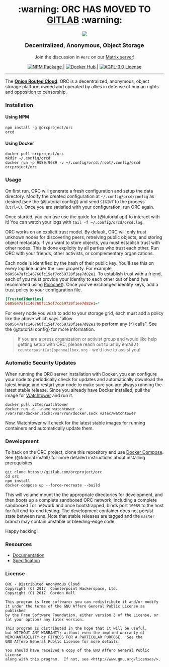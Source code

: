 <h1 align="center">:warning: ORC HAS MOVED TO <a href="https://gitlab.com/orcproject">GITLAB</a> :warning:</h1>


<p align="center" class="docstrap-hideme">
  <a href="https://orc.network"><img src="https://assets.gitlab-static.net/uploads/-/system/group/avatar/3071240/29236106.png"></a>
</p>
<p style="font-size:18px" align="center"><strong>Decentralized, Anonymous, Object Storage</strong></p>
<p align="center">
  Join the discussion in <code>#orc</code> on our <a href="https://matrix.counterpointhackers.org/_matrix/client/#/room/#orc:matrix.counterpointhackers.org">Matrix server</a>!
</p>
<div align="center">
  <a href="https://www.npmjs.com/package/@orcproject/orc">
    <img src="https://img.shields.io/npm/v/@orcproject/orc.svg?style=flat-square" alt="NPM Package">
  </a> | 
  <a href="https://hub.docker.com/r/orcproject/orc">
    <img src="https://img.shields.io/docker/pulls/orcproject/orc.svg?style=flat-square" alt="Docker Hub">
  </a> | 
  <a href="https://gitlab.com/orcproject/orc/raw/master/LICENSE">
    <img src="https://img.shields.io/badge/license-AGPLv3-blue.svg?style=flat-square" alt="AGPL-3.0 License">
  </a>
</div>


---

The [**Onion Routed Cloud**](https://orc.network). ORC is a decentralized, 
anonymous, object storage platform owned and operated by allies in defense of 
human rights and opposition to censorship. 

### Installation

#### Using NPM

```
npm install -g @orcproject/orc
orcd
```

#### Using Docker

```
docker pull orcproject/orc
mkdir ~/.config/orcd
docker run -p 9089:9089 -v ~/.config/orcd:/root/.config/orcd orcproject/orc
```

### Usage

On first run, ORC will generate a fresh configuration and setup the data 
directory. Modify the created configuration at `~/.config/orcd/config` as 
desired (see the {@tutorial config}) and send `SIGINT` to the process 
(`Ctrl+C`). Once you are satisfied with your configuration, run ORC again.

Once started, you can use use the guide for {@tutorial api} to interact with 
it! You can watch your logs with `tail -f ~/.config/orcd/orcd.log`.

ORC works on an explicit trust model. By default, ORC will only trust unknown 
nodes for discovering peers, retreiving public objects, and storing object 
metadata. If you want to store objects, you must establish trust with other
nodes. This is done explicity by all parties who trust each other. Run ORC with 
your friends, other activists, or complementary organizations.

Each node is identified by the hash of their public key. You'll see this on 
every log line under the `name` property. For example, 
`b605647afc146760fc15ef7cd59720f1ee7d82e1`. To establish trust with a friend, 
each of you must provide your identity to each other out of band (we recommend 
using [Ricochet](https://ricochet.im)). Once you've exchanged identity keys, 
add a trust policy to your configuration file.

```ini
[TrustedIdenties]
b605647afc146760fc15ef7cd59720f1ee7d82e1=*
```

For every node you wish to add to your storage grid, each must add a policy 
like the above which says "allow `b605647afc146760fc15ef7cd59720f1ee7d82e1` 
to perform any (`*`) calls". See the {@tutorial config} for more information.

> If you are a press organization or activist group and would like help 
> getting setup with ORC, please reach out to us by email at 
> `counterpoint[at]openmailbox.org` - we'd love to assist you!

### Automatic Security Updates

When running the ORC server installation with Docker, you can configure your 
node to periodically check for updates and automatically download the latest 
image and restart your node to make sure you are always running the latest 
stable release. Since you already have Docker installed, pull the 
image for [Watchtower](https://github.com/v2tec/watchtower) and run it.

```
docker pull v2tec/watchtower
docker run -d --name watchtower -v /var/run/docker.sock:/var/run/docker.sock v2tec/watchtower
```

Now, Watchtower will check for the latest stable images for running containers 
and automatically update them.

### Development 

To hack on the ORC project, clone this repository and use 
[Docker Compose](https://docs.docker.com/compose/). See {@tutorial install} 
for more detailed instructions about installing prerequisites.

```
git clone https://gitlab.com/orcproject/orc
cd orc
npm install
docker-compose up --force-recreate --build
```

This will volume mount the the appropriate directories for development, and 
then boots up a complete sandboxed ORC network, including a complete sandboxed 
Tor network and once bootstrapped, binds port `10089` to the host for full 
end-to-end testing. The development container does not persist state between 
runs. Note that stable releases are tagged and the `master` branch may contain 
unstable or bleeding-edge code.

Happy hacking!

### Resources

* [Documentation](https://orcproject.gitlab.io/orc/)
* [Specification](https://gitlab.com/orcproject/protocol/raw/master/protocol.pdf)

### License

```
ORC - Distributed Anonymous Cloud  
Copyright (C) 2017  Counterpoint Hackerspace, Ltd.  
Copyright (C) 2017  Gordon Hall  

This program is free software: you can redistribute it and/or modify
it under the terms of the GNU Affero General Public License as published
by the Free Software Foundation, either version 3 of the License, or
(at your option) any later version.

This program is distributed in the hope that it will be useful,
but WITHOUT ANY WARRANTY; without even the implied warranty of
MERCHANTABILITY or FITNESS FOR A PARTICULAR PURPOSE.  See the
GNU Affero General Public License for more details.

You should have received a copy of the GNU Affero General Public License
along with this program.  If not, see <http://www.gnu.org/licenses/>.
```
